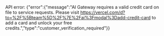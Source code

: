 API error: {"error":{"message":"AI Gateway requires a valid credit card on file to service requests. Please visit https://vercel.com/d?to=%2F%5Bteam%5D%2F%7E%2Fai%3Fmodal%3Dadd-credit-card to add a card and unlock your free credits.","type":"customer_verification_required"}}